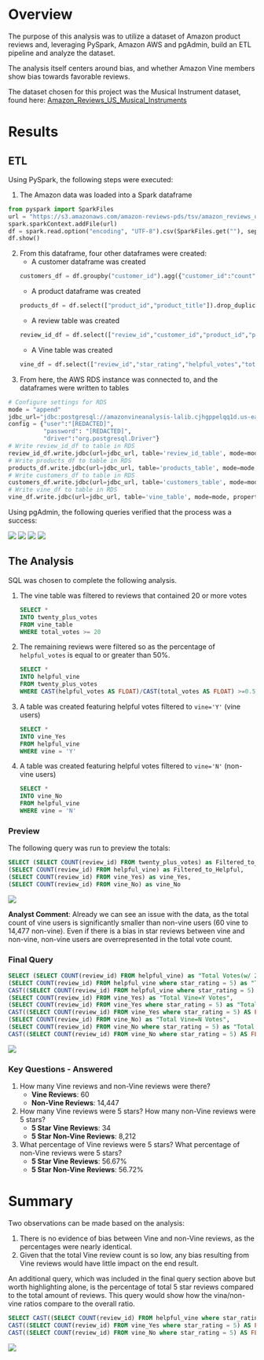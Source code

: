 # Overview

The purpose of this analysis was to utilize a dataset of Amazon product reviews and, leveraging PySpark, Amazon AWS and pgAdmin, build an ETL pipeline and analyze the dataset. 

The analysis itself centers around bias, and whether Amazon Vine members show bias towards favorable reviews.

The dataset chosen for this project was the Musical Instrument dataset, found here: [Amazon_Reviews_US_Musical_Instruments](https://s3.amazonaws.com/amazon-reviews-pds/tsv/amazon_reviews_us_Musical_Instruments_v1_00.tsv.gz)

# Results

## ETL

Using PySpark, the following steps were executed:

1. The Amazon data was loaded into a Spark dataframe
```python
from pyspark import SparkFiles
url = "https://s3.amazonaws.com/amazon-reviews-pds/tsv/amazon_reviews_us_Musical_Instruments_v1_00.tsv.gz"
spark.sparkContext.addFile(url)
df = spark.read.option("encoding", "UTF-8").csv(SparkFiles.get(""), sep="\t", header=True, inferSchema=True)
df.show()
```
2. From this dataframe, four other dataframes were created:
   - A customer dataframe was created
    ```python
    customers_df = df.groupby("customer_id").agg({"customer_id":"count"}).withColumnRenamed("count(customer_id)", "customer_count")
    ```
    - A product dataframe was created
    ```python
    products_df = df.select(["product_id","product_title"]).drop_duplicates()
    ```
   - A review table was created
    ```python
    review_id_df = df.select(["review_id","customer_id","product_id","product_parent",to_date("review_date", 'yyyy-MM-dd').alias("review_date")])
    ```
    - A Vine table was created
    ```python
    vine_df = df.select(["review_id","star_rating","helpful_votes","total_votes","vine","verified_purchase"])
    ```
3. From here, the AWS RDS instance was connected to, and the dataframes were written to tables

```python
# Configure settings for RDS
mode = "append"
jdbc_url="jdbc:postgresql://amazonvineanalysis-lalib.cjhgppelqq1d.us-east-1.rds.amazonaws.com:5432/postgres"
config = {"user":"[REDACTED]", 
          "password": "[REDACTED]", 
          "driver":"org.postgresql.Driver"}
# Write review_id_df to table in RDS
review_id_df.write.jdbc(url=jdbc_url, table='review_id_table', mode=mode, properties=config)
# Write products_df to table in RDS
products_df.write.jdbc(url=jdbc_url, table='products_table', mode=mode, properties=config)
# Write customers_df to table in RDS
customers_df.write.jdbc(url=jdbc_url, table='customers_table', mode=mode, properties=config)
# Write vine_df to table in RDS
vine_df.write.jdbc(url=jdbc_url, table='vine_table', mode=mode, properties=config)
```

Using pgAdmin, the following queries verified that the process was a success:

![](resources/Screen%20Shot%202022-04-10%20at%2011.19.06%20PM.png)
![](resources/Screen%20Shot%202022-04-10%20at%2011.19.34%20PM.png)
![](resources/Screen%20Shot%202022-04-10%20at%2011.19.58%20PM.png)
![](resources/Screen%20Shot%202022-04-10%20at%2011.20.30%20PM.png)

## The Analysis

SQL was chosen to complete the following analysis. 

1. The vine table was filtered to reviews that contained 20 or more votes
    ```sql
    SELECT * 
    INTO twenty_plus_votes
    FROM vine_table
    WHERE total_votes >= 20
    ```
2. The remaining reviews were filtered so as the percentage of `helpful_votes` is equal to or greater than 50%.
    ```sql
    SELECT *
	INTO helpful_vine
    FROM twenty_plus_votes
    WHERE CAST(helpful_votes AS FLOAT)/CAST(total_votes AS FLOAT) >=0.5
    ```
3. A table was created featuring helpful votes filtered to `vine='Y'` (vine users)
    ```sql
    SELECT *
    INTO vine_Yes
    FROM helpful_vine
    WHERE vine = 'Y'
    ```
4. A table was created featuring helpful votes filtered to `vine='N'` (non-vine users)
    ```sql
    SELECT *
    INTO vine_No
    FROM helpful_vine
    WHERE vine = 'N'
    ```

### Preview 
The following query was run to preview the totals:
```sql
SELECT (SELECT COUNT(review_id) FROM twenty_plus_votes) as Filtered_to_TwentyPlus, 
(SELECT COUNT(review_id) FROM helpful_vine) as Filtered_to_Helpful,
(SELECT COUNT(review_id) FROM vine_Yes) as vine_Yes,
(SELECT COUNT(review_id) FROM vine_No) as vine_No
```
![](resources/Screen%20Shot%202022-04-12%20at%206.47.42%20PM.png)

**Analyst Comment**: Already we can see an issue with the data, as the total count of vine users is significantly smaller than non-vine users (60 vine to 14,477 non-vine). Even if there is a bias in star reviews between vine and non-vine, non-vine users are overrepresented in the total vote count.

### Final Query

```sql
SELECT (SELECT COUNT(review_id) FROM helpful_vine) as "Total Votes(w/ 20+ votes, 50%+ Helpful Rating)",
(SELECT COUNT(review_id) FROM helpful_vine where star_rating = 5) as "Total 5 Star Ratings",
CAST((SELECT COUNT(review_id) FROM helpful_vine where star_rating = 5) AS FLOAT) / CAST((SELECT COUNT(review_id) FROM helpful_vine) AS FLOAT) * 100 as "% of 5 Star Reviews",
(SELECT COUNT(review_id) FROM vine_Yes) as "Total Vine=Y Votes",
(SELECT COUNT(review_id) FROM vine_Yes where star_rating = 5) as "Total 5 Star Vine=Y Votes",
CAST((SELECT COUNT(review_id) FROM vine_Yes where star_rating = 5) AS FLOAT) / CAST((SELECT COUNT(review_id) FROM vine_Yes) AS FLOAT) * 100 as "% of Vine=Y 5 Star Reviews",
(SELECT COUNT(review_id) FROM vine_No) as "Total Vine=N Votes",
(SELECT COUNT(review_id) FROM vine_No where star_rating = 5) as "Total 5 Star Vine=N Votes",
CAST((SELECT COUNT(review_id) FROM vine_No where star_rating = 5) AS FLOAT) / CAST((SELECT COUNT(review_id) FROM vine_No) AS FLOAT) * 100 as "% of Vine=N 5 Star Reviews"
```
![](resources/Screen%20Shot%202022-04-12%20at%208.23.20%20PM.png)

### Key Questions - Answered

1. How many Vine reviews and non-Vine reviews were there?
   - **Vine Reviews**: 60
   - **Non-Vine Reviews**: 14,447
2. How many Vine reviews were 5 stars? How many non-Vine reviews were 5 stars?
   - **5 Star Vine Reviews**: 34
   - **5 Star Non-Vine Reviews**: 8,212
3. What percentage of Vine reviews were 5 stars? What percentage of non-Vine reviews were 5 stars?
   - **5 Star Vine Reviews**: 56.67%
   - **5 Star Non-Vine Reviews**: 56.72%

# Summary

Two observations can be made based on the analysis:
1. There is no evidence of bias between Vine and non-Vine reviews, as the percentages were nearly identical.
2. Given that the total Vine review count is so low, any bias resulting from Vine reviews would have little impact on the end result.

An additional query, which was included in the final query section above but worth highlighting alone, is the percentage of total 5 star reviews compared to the total amount of reviews. This query would show how the vina/non-vine ratios compare to the overall ratio.

```sql
SELECT CAST((SELECT COUNT(review_id) FROM helpful_vine where star_rating = 5) AS FLOAT) / CAST((SELECT COUNT(review_id) FROM helpful_vine) AS FLOAT) * 100 as "% of 5 Star Reviews",
CAST((SELECT COUNT(review_id) FROM vine_Yes where star_rating = 5) AS FLOAT) / CAST((SELECT COUNT(review_id) FROM vine_Yes) AS FLOAT) * 100 as "% of Vine=Y 5 Star Reviews",
CAST((SELECT COUNT(review_id) FROM vine_No where star_rating = 5) AS FLOAT) / CAST((SELECT COUNT(review_id) FROM vine_No) AS FLOAT) * 100 as "% of Vine=N 5 Star Reviews"
```
![](resources/Screen%20Shot%202022-04-12%20at%2010.12.04%20PM.png)